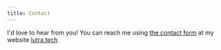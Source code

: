 ```yaml
---
title: Contact
---
```


I'd love to hear from you! You can reach me using [the contact form](http://www.lutra.tech/#contact) at my website [lutra.tech](http://www.lutra.tech/)
